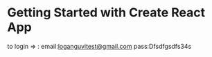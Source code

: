 # Getting Started with Create React App

to login => : email:loganguvitest@gmail.com pass:Dfsdfgsdfs34s
